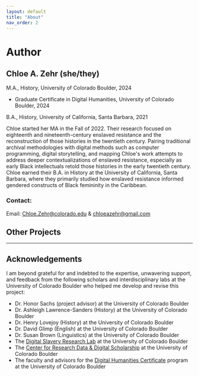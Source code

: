 ```yaml
---
layout: default
title: "About"
nav_order: 2
---
```


# Author
## Chloe A. Zehr (she/they) 
M.A., History, University of Colorado Boulder, 2024
- Graduate Certificate in Digital Humanities, University of Colorado Boulder, 2024

B.A., History, University of California, Santa Barbara, 2021

Chloe started her MA in the Fall of 2022. Their research focused on eighteenth and nineteenth-century enslaved resistance and the reconstruction of those histories in the twentieth century. Pairing traditional archival methodologies with digital methods such as computer programming, digital storytelling, and mapping Chloe's work attempts to address deeper contextualizations of enslaved resistance, especially as early Black intellectuals retold those histories in the early twentieth century. Chloe earned their B.A. in History at the University of California, Santa Barbara, where they primarily studied how enslaved resistance informed gendered constructs of Black femininity in the Caribbean. 

### Contact: 
Email: Chloe.Zehr@colorado.edu & chloeazehr@gmail.com

## Other Projects

---

## Acknowledgements
I am beyond grateful for and indebted to the expertise, unwavering support, and feedback from the following scholars and interdisciplinary labs at the University of Colorado Boulder who helped me develop and revise this project: 
- Dr. Honor Sachs (project advisor) at the University of Colorado Boulder
- Dr. Ashleigh Lawrence-Sanders (History) at the University of Colorado Boulder
- Dr. Henry Lovejoy (History) at the University of Colorado Boulder
- Dr. David Glimp (English) at the University of Colorado Boulder
- Dr. Susan Brown (Linguistics) at the University of Colorado Boulder
- The [Digital Slavery Research Lab](https://www.colorado.edu/lab/dsrl/) at the University of Colorado Boulder
- The [Center for Research Data & Digital Scholarship](https://www.colorado.edu/crdds/) at the University of Colorado Boulder
- The faculty and advisors for the [Digital Humanities Certificate](https://www.colorado.edu/crdds/dhgc) program at the University of Colorado Boulder
